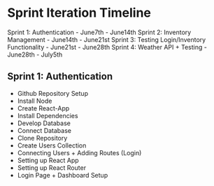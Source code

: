 # Sprint Iteration Timeline

Sprint 1: Authentication - June7th - June14th
Sprint 2: Inventory Management - June14th - June21st
Sprint 3: Testing Login/Inventory Functionality - June21st - June28th
Sprint 4: Weather API + Testing - June28th - July5th

## Sprint 1: Authentication

- Github Repository Setup
- Install Node
- Create React-App
- Install Dependencies
- Develop Database
- Connect Database
- Clone Repository
- Create Users Collection
- Connecting Users + Adding Routes (Login)
- Setting up React App
- Setting up React Router
- Login Page + Dashboard Setup

